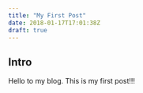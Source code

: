 ```yaml
---
title: "My First Post"
date: 2018-01-17T17:01:38Z
draft: true
---
```

## Intro
Hello to my blog. This is my first post!!!
